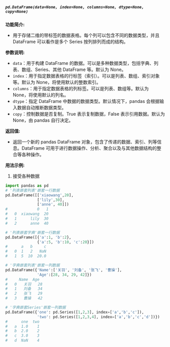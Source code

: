 ##### `pd.DataFrame(data=None, index=None, columns=None, dtype=None, copy=None)`
**功能简介:**
- 用于存储二维的带标签的数据表格。每个列可以包含不同的数据类型，并且 DataFrame 可以看作是多个 Series 按列排列而成的结构。

**参数说明:**
- `data`：用于构建 DataFrame 的数据。可以是多种数据类型，包括字典、列表、数组、Series、其他 DataFrame 等。默认为 None。
- `index`：用于指定数据表格的行标签（索引）。可以是列表、数组、索引对象等。默认为 None，将使用默认的整数索引。
- `columns`：用于指定数据表格的列标签。可以是列表、数组等。默认为 None，将使用默认的列名。
- `dtype`：指定 DataFrame 中数据的数据类型。默认情况下，pandas 会根据输入数据自动推断数据类型。
- `copy`：控制数据是否复制。True 表示复制数据，False 表示引用数据。默认为 None，由 pandas 自行决定。

**返回值:**
- 返回一个新的 pandas DataFrame 对象，包含了传递的数据、索引、列等信息。DataFrame 可用于进行数据操作、分析、聚合以及与其他数据结构的整合等各种操作。

**用法示例:**
1. 接受各种数据
```python
import pandas as pd
# '列表嵌套列表'嵌套一行数据
pd.DataFrame([['xiaowang',20], 
			  ['lily',30], 
			  ['anne', 40]])
# 	          0   1
#	0  xiaowang  20
#	1      lily  30
#	2      anne  40

# '列表嵌套字典'嵌套一行数据
pd.DataFrame([{'a':1, 'b':2}, 
			  {'a':5, 'b':10, 'c':20}])
#	   a   b     c
#	0  1   2   NaN
#	1  5  10  20.0

# '字典嵌套列表'嵌套一列数据
pd.DataFrame({'Name':['关羽', '刘备', '张飞', '曹操'], 
			  'Age':[28, 34, 29, 42]})
#	  Name  Age
#	0   关羽   28
#	1   刘备   34
#	2   张飞   29
#	3   曹操   42

# '字典嵌套Series'嵌套一列数据
pd.DataFrame({'one': pd.Series([1,2,3], index=['a','b','c']), 
			  'two': pd.Series([1,2,3,4], index=['a','b','c','d'])})
#	   one  two
#	a  1.0    1
#	b  2.0    2
#	c  3.0    3
#	d  NaN    4

```
